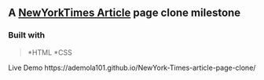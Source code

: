 ## A [NewYorkTimes Article](https://www.nytimes.com/2014/03/18/science/space/detection-of-waves-in-space-buttresses-landmark-theory-of-big-bang.html?_r=0) page clone milestone 

### Built with 
>*HTML 
>*CSS
<p> Live Demo  https://ademola101.github.io/NewYork-Times-article-page-clone/ </p>